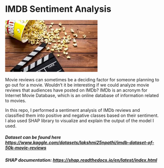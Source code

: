 # IMDB Sentiment Analysis

![image](movies.jpg)

Movie reviews can sometimes be a deciding factor for someone planning to go out for a movie. Wouldn’t it be interesting if we could analyze movie reviews that audiences have posted on IMDb? IMDb is an acronym for Internet Movie Database, which is an online database of information related to movies.

In this repo, I performed a sentiment analysis of IMDb reviews and classified them into positive and negative classes based on their sentiment. I also used SHAP library to visualize and explain the output of the model I used.

##### Dataset can be found here https://www.kaggle.com/datasets/lakshmi25npathi/imdb-dataset-of-50k-movie-reviews 
##### SHAP documentation: https://shap.readthedocs.io/en/latest/index.html
